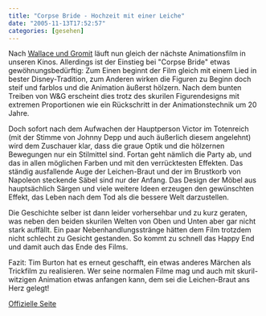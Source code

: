 ```yaml
---
title: "Corpse Bride - Hochzeit mit einer Leiche"
date: "2005-11-13T17:52:57"
categories: [gesehen]
---
```


Nach [Wallace und Gromit](/2005/10/31/wallace-gromit-auf-der-jagd-nach-dem-riesenkaninchen/) läuft nun gleich der nächste Animationsfilm in unseren Kinos. Allerdings ist der Einstieg bei "Corpse Bride" etwas gewöhnungsbedürftig: Zum Einen beginnt der Film gleich mit einem Lied in bester Disney-Tradition, zum Anderen wirken die Figuren zu Beginn doch steif und farblos und die Animation äußerst hölzern. Nach dem bunten Treiben von W&G erscheint dies trotz des skurilen Figurendesigns mit extremen Proportionen wie ein Rückschritt in der Animationstechnik um 20 Jahre.

Doch sofort nach dem Aufwachen der Hauptperson Victor im Totenreich (mit der Stimme von Johnny Depp und auch äußerlich diesem angelehnt) wird dem Zuschauer klar, dass die graue Optik und die hölzernen Bewegungen nur ein Stilmittel sind. Fortan geht nämlich die Party ab, und das in allen möglichen Farben und mit den verrücktesten Effekten. Das ständig ausfallende Auge der Leichen-Braut und der im Brustkorb von Napoleon steckende Säbel sind nur der Anfang. Das Design der Möbel aus hauptsächlich Särgen und viele weitere Ideen erzeugen den gewünschten Effekt, das Leben nach dem Tod als die bessere Welt darzustellen.

Die Geschichte selber ist dann leider vorhersehbar und zu kurz geraten, was neben den beiden skurilen Welten von Oben und Unten aber gar nicht stark auffällt. Ein paar Nebenhandlungsstränge hätten dem Film trotzdem nicht schlecht zu Gesicht gestanden. So kommt zu schnell das Happy End und damit auch das Ende des Films.

Fazit: Tim Burton hat es erneut geschafft, ein etwas anderes Märchen als Trickfilm zu realisieren. Wer seine normalen Filme mag und auch mit skuril-witzigen Animation etwas anfangen kann, dem sei die Leichen-Braut ans Herz gelegt!

[Offizielle Seite](http://www.corpsebride.de)
